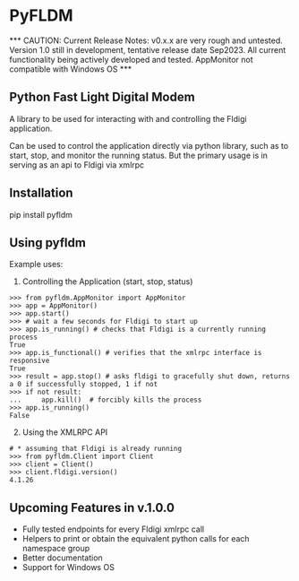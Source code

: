 # PyFLDM

*** CAUTION: Current Release Notes: v0.x.x are very rough and untested. Version 1.0 still in development, tentative release date Sep2023. All current functionality being actively developed and tested. AppMonitor not compatible with Windows OS ***

## Python Fast Light Digital Modem
A library to be used for interacting with and controlling the Fldigi application. 

Can be used to control the application directly via python library, such as to start, stop, and monitor the running status. But the primary usage is in serving as an api to Fldigi via xmlrpc

## Installation
pip install pyfldm

## Using pyfldm

Example uses:
1. Controlling the Application (start, stop, status)
```
>>> from pyfldm.AppMonitor import AppMonitor
>>> app = AppMonitor()
>>> app.start()
>>> # wait a few seconds for Fldigi to start up
>>> app.is_running() # checks that Fldigi is a currently running process
True
>>> app.is_functional() # verifies that the xmlrpc interface is responsive
True
>>> result = app.stop() # asks fldigi to gracefully shut down, returns a 0 if successfully stopped, 1 if not
>>> if not result:
...     app.kill()  # forcibly kills the process
>>> app.is_running()
False

```

2. Using the XMLRPC API
```
# * assuming that Fldigi is already running
>>> from pyfldm.Client import Client
>>> client = Client()
>>> client.fldigi.version()
4.1.26

```
## Upcoming Features in v.1.0.0
* Fully tested endpoints for every Fldigi xmlrpc call
* Helpers to print or obtain the equivalent python calls for each namespace group
* Better documentation
* Support for Windows OS